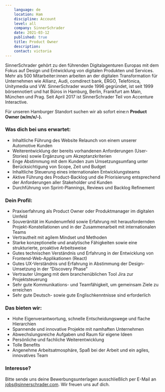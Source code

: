 ```yaml
---
    language: de
    location: Ham
    discipline: Account 
    level: all
    company: SinnerSchrader
    date: 2021-03-12
    published: true
    title: Product Owner
    description: 
    contact: victoria 
---
```


SinnerSchrader gehört zu den führenden Digitalagenturen Europas mit dem Fokus auf Design und Entwicklung von digitalen Produkten und Services. Mehr als 500 Mitarbeiter:innen arbeiten an der digitalen Transformation für Unternehmen wie Allianz, Audi, comdirect bank, ERGO, Telefónica, Unitymedia und VW. SinnerSchrader wurde 1996 gegründet, ist seit 1999 börsennotiert und hat Büros in Hamburg, Berlin, Frankfurt am Main, München und Prag. Seit April 2017 ist SinnerSchrader Teil von Accenture Interactive.

Für unseren Hamburger Standort suchen wir ab sofort eine:n **Product Owner (w/m/x/-).**

### Was dich bei uns erwartet:

- Inhaltliche Führung des Website Relaunch von einem unserer Automotive Kunden
- Weiterentwicklung der bereits vorhandenen Anforderungen (User-Stories) sowie Ergänzung um Akzeptanzkriterien
- Enge Abstimmung mit dem Kunden zum Umsetzungsumfang unter Berücksichtigung von Scope, Zeit und Budget
- Inhaltliche Steuerung eines internationalen Entwicklungsteams
- Aktive Führung des Product-Backlog und die Priorisierung entsprechend der Anforderungen aller Stakeholder und Kunden
- Durchführung von Sprint-Plannings, Reviews und Backlog Refinement

### Dein Profil:

- Praxiserfahrung als Product Owner oder Produktmanager im digitalen Umfeld
- Souveränität im Kundenumfeld sowie Erfahrung mit herausfordernden Projekt-Konstellationen und in der Zusammenarbeit mit internationalen Teams
- Vertrautheit mit agilem Mindset und Methoden
- Starke konzeptionelle und analytische Fähigkeiten sowie eine strukturierte, proaktive Arbeitsweise
- Gutes technischen Verständnis und Erfahrung in der Entwicklung von Frontend-Web-Applikationen (React)
- Gutes UX-Verständnis und Erfahrung in Abstimmung der Design-Umsetzung in der “Discovery Phase”
- Vertrauter Umgang mit dem branchenüblichen Tool Jira zur Projektsteuerung
- Sehr gute Kommunikations- und Teamfähigkeit, um gemeinsam Ziele zu erreichen
- Sehr gute Deutsch- sowie gute Englischkenntnisse sind erforderlich

### Das bieten wir:
 
- Hohe Eigenverantwortung, schnelle Entscheidungswege und flache Hierarchien
- Spannende und innovative Projekte mit namhaften Unternehmen
- Abwechslungsreiche Aufgaben und Raum für eigene Ideen
- Persönliche und fachliche Weiterentwicklung
- Tolle Benefits
- Angenehme Arbeitsatmosphäre, Spaß bei der Arbeit und ein agiles, innovatives Team
 
### Interesse?
 
Bitte sende uns deine Bewerbungsunterlagen ausschließlich per E-Mail an <jobs@sinnerschrader.com>. Wir freuen uns auf dich.

